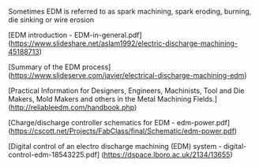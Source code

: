 Sometimes EDM is referred to as spark machining, spark eroding, burning, die sinking or wire erosion


[EDM introduction - EDM-in-general.pdf]
(https://www.slideshare.net/aslam1992/electric-discharge-machining-45188713)

[Summary of the EDM process]
(https://www.slideserve.com/javier/electrical-discharge-machining-edm)

[Practical Information for Designers, Engineers, Machinists, Tool and Die Makers, Mold Makers and others in the Metal Machining Fields.]
(http://reliableedm.com/handbook.php)

[Charge/discharge controller schematics for  EDM - edm-power.pdf]
(https://cscott.net/Projects/FabClass/final/Schematic/edm-power.pdf)

[Digital control of an electro discharge machining (EDM) system - digital-control-edm-18543225.pdf]
(https://dspace.lboro.ac.uk/2134/13655)


